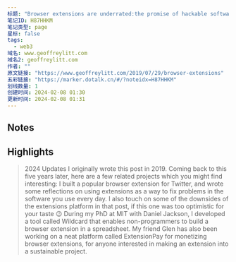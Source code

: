 ```yaml
---
标题: "Browser extensions are underrated:the promise of hackable software"
笔记ID: H87HHKM
笔记类型: page
星标: false
tags: 
  - web3
域名: www.geoffreylitt.com
域名2: geoffreylitt.com
作者: ""
原文链接: "https://www.geoffreylitt.com/2019/07/29/browser-extensions"
五彩链接: "https://marker.dotalk.cn/#/?noteidx=H87HHKM"
划线数量: 1
创建时间: 2024-02-08 01:30
更新时间: 2024-02-08 01:31
---
```


## Notes


## Highlights
> 2024 Updates
> I originally wrote this post in 2019. Coming back to this five years later, here are a few related projects which you might find interesting:
> I built a popular browser extension for Twitter, and wrote some reflections on using extensions as a way to fix problems in the software you use every day. I also touch on some of the downsides of the extensions platform in that post, if this one was too optimistic for your taste 😉
> During my PhD at MIT with Daniel Jackson, I developed a tool called Wildcard that enables non-programmers to build a browser extension in a spreadsheet.
> My friend Glen has also been working on a neat platform called ExtensionPay for monetizing browser extensions, for anyone interested in making an extension into a sustainable project.

